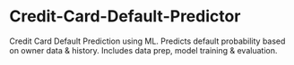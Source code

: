 # Credit-Card-Default-Predictor
Credit Card Default Prediction using ML. Predicts default probability based on owner data &amp; history. Includes data prep, model training &amp; evaluation.

